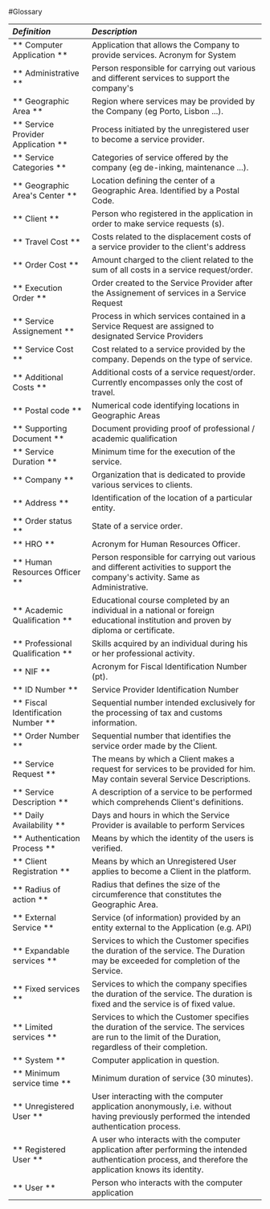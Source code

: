 #Glossary

| **_Definition_**                   | **_Description_**                                                                                                                                          |
| :------------------------          | :----------------------------------------------------------------                                                                                          |
| ** Computer Application **         | Application that allows the Company to provide services. Acronym for System                                                                                |
| ** Administrative **               | Person responsible for carrying out various and different services to support the company's                                                                |
| ** Geographic Area **              | Region where services may be provided by the Company (eg Porto, Lisbon ...).                                                                               |
| ** Service Provider Application ** | Process initiated by the unregistered user to become a service provider.                                                                                   |
| ** Service Categories **           | Categories of service offered by the company (eg de-inking, maintenance ...).                                                                              |
| ** Geographic Area's Center **     | Location defining the center of a Geographic Area. Identified by a Postal Code.                                                                            |
| ** Client **                       | Person who registered in the application in order to make service requests (s).                                                                            |
| ** Travel Cost **                  | Costs related to the displacement costs of a service provider to the client's address                                                                      |
| ** Order Cost **                   | Amount charged to the client related to the sum of all costs in a service request/order.                                                                   |
| ** Execution Order **              | Order created to the Service Provider after the Assignement of services in a Service Request                                                               |
| ** Service Assignement **          | Process in which services contained in a Service Request are assigned to designated Service Providers                                                      |
| ** Service Cost **                 | Cost related to a service provided by the company. Depends on the type of service.                                                                         |
| ** Additional Costs **             | Additional costs of a service request/order. Currently encompasses only the cost of travel.                                                                |
| ** Postal code **                  | Numerical code identifying locations in Geographic Areas                                                                                                   |
| ** Supporting Document **          | Document providing proof of professional / academic qualification                                                                                          |
| ** Service Duration **             | Minimum time for the execution of the service.                                                                                                             |
| ** Company **                      | Organization that is dedicated to provide various services to clients.                                                                                     |
| ** Address **                      | Identification of the location of a particular entity.                                                                                                     |
| ** Order status **                 | State of a service order.                                                                                                                                  |
| ** HRO **                          | Acronym for Human Resources Officer.                                                                                                                       |
| ** Human Resources Officer **      | Person responsible for carrying out various and different activities to support the company's activity. Same as Administrative.                            |
| ** Academic Qualification **       | Educational course completed by an individual in a national or foreign educational institution and proven by diploma or certificate.                       |
| ** Professional Qualification **   | Skills acquired by an individual during his or her professional activity.                                                                                  |
| ** NIF **                          | Acronym for Fiscal Identification Number (pt).                                                                                                             |
| ** ID Number **                    | Service Provider Identification Number                                                                                                                     |
| ** Fiscal Identification Number ** | Sequential number intended exclusively for the processing of tax and customs information.                                                                  |
| ** Order Number **                 | Sequential number that identifies the service order made by the Client.                                                                                    |
| ** Service Request **              | The means by which a Client makes a request for services to be provided for him. May contain several Service Descriptions.                                 |
| ** Service Description **          | A description of a service to be performed which comprehends Client's definitions.                                                                         |
| ** Daily Availability **           | Days and hours in which the Service Provider is available to perform Services                                                                              |
| ** Authentication Process **       | Means by which the identity of the users is verified.                                                                                                      |
| ** Client Registration **          | Means by which an Unregistered User applies to become a Client in the platform.                                                                            |
| ** Radius of action **             | Radius that defines the size of the circumference that constitutes the Geographic Area.                                                                    |
| ** External Service **             | Service (of information) provided by an entity external to the Application (e.g. API)                                                                      |
| ** Expandable services **          | Services to which the Customer specifies the duration of the service. The Duration may be exceeded for completion of the Service.                          |
| ** Fixed services **               | Services to which the company specifies the duration of the service. The duration is fixed and the service is of fixed value.                              |
| ** Limited services **             | Services to which the Customer specifies the duration of the service. The services are run to the limit of the Duration, regardless of their completion.   |
| ** System **                       | Computer application in question.                                                                                                                          |
| ** Minimum service time **         | Minimum duration of service (30 minutes).                                                                                                                  |
| ** Unregistered User **            | User interacting with the computer application anonymously, i.e. without having previously performed the intended authentication process.                  |
| ** Registered User **              | A user who interacts with the computer application after performing the intended authentication process, and therefore the application knows its identity. |
| ** User **                         | Person who interacts with the computer application                                                                                                         |
